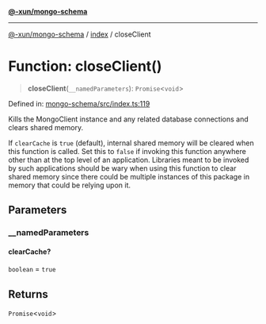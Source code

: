 [**@-xun/mongo-schema**](../../README.md)

***

[@-xun/mongo-schema](../../README.md) / [index](../README.md) / closeClient

# Function: closeClient()

> **closeClient**(`__namedParameters`): `Promise`\<`void`\>

Defined in: [mongo-schema/src/index.ts:119](https://github.com/Xunnamius/mongo-utils/blob/338b7589e5e51031f1d3bb7a988f4892cb8fc0ef/packages/mongo-schema/src/index.ts#L119)

Kills the MongoClient instance and any related database connections and
clears shared memory.

If `clearCache` is `true` (default), internal shared memory will be cleared
when this function is called. Set this to `false` if invoking this function
anywhere other than at the top level of an application. Libraries meant to be
invoked by such applications should be wary when using this function to clear
shared memory since there could be multiple instances of this package in
memory that could be relying upon it.

## Parameters

### \_\_namedParameters

#### clearCache?

`boolean` = `true`

## Returns

`Promise`\<`void`\>
